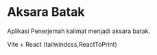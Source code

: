 # Aksara Batak

Aplikasi Penerjemah kalimat menjadi aksara batak.

Vite + React (tailwindcss,ReactToPrint)
